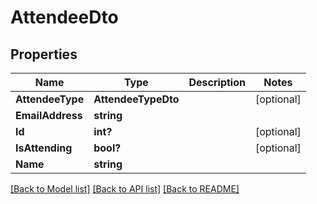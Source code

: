 # AttendeeDto
## Properties

Name | Type | Description | Notes
------------ | ------------- | ------------- | -------------
**AttendeeType** | **AttendeeTypeDto** |  | [optional] 
**EmailAddress** | **string** |  | 
**Id** | **int?** |  | [optional] 
**IsAttending** | **bool?** |  | [optional] 
**Name** | **string** |  | 

[[Back to Model list]](../README.md#documentation-for-models) [[Back to API list]](../README.md#documentation-for-api-endpoints) [[Back to README]](../README.md)

